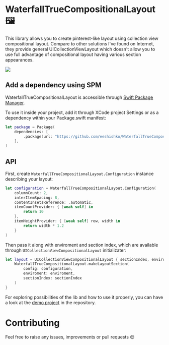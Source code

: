 # WaterfallTrueCompositionalLayout 🖼️

This library allows you to create pinterest-like layout using collection view compositional layout. Compare to other solutions I've found on Internet, they provide general UICollectionViewLayout which doesn't allow you to use full advantage of compositional layout having various section appearances.

![](https://user-images.githubusercontent.com/14946233/203838156-1f3c7e0d-cd9a-40ec-b652-8b89206a26bb.gif)

## Add a dependency using SPM

WaterfallTrueCompositionalLayout is accessible through [Swift Package Manager](https://swift.org/package-manager). 

To use it inside your project, add it through XCode project Settings or as a dependency within your Package.swift manifest:
```swift
let package = Package(
    dependencies: [
        .package(url: "https://github.com/eeshishko/WaterfallTrueCompositionalLayout.git", from: "1.0.0")
    ],
)
```

## API

First, create ```WaterfallTrueCompositionalLayout.Configuration``` instance describing your layout:
```swift
let configuration = WaterfallTrueCompositionalLayout.Configuration(
    columnCount: 2,
    interItemSpacing: 8,
    contentInsetsReference: .automatic,
    itemCountProvider: { [weak self] in
        return 10
    },
    itemHeightProvider: { [weak self] row, width in
        return width * 1.2
    }
)
 ```

Then pass it along with enviroment and section index, which are available through ```UICollectionViewCompositionalLayout``` initializater:

```swift
let layout = UICollectionViewCompositionalLayout { sectionIndex, enviroment in
    WaterfallTrueCompositionalLayout.makeLayoutSection(
        config: configuration,
        enviroment: enviroment,
        sectionIndex: sectionIndex
    )
}
```

For exploring possibilities of the lib and how to use it properly, you can have a look at the [demo project](https://github.com/eeshishko/WaterfallTrueCompositionalLayout/tree/main/WaterfallTrueCompositionalLayoutDemo) in the repository.

# Contributing
Feel free to raise any issues, improvements or pull requests 😊
